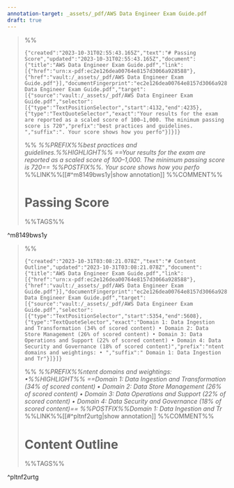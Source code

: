 ```yaml
---
annotation-target: _assets/_pdf/AWS Data Engineer Exam Guide.pdf
draft: true
---
```



>%%
>```annotation-json
>{"created":"2023-10-31T02:55:43.165Z","text":"# Passing Score","updated":"2023-10-31T02:55:43.165Z","document":{"title":"AWS Data Engineer Exam Guide.pdf","link":[{"href":"urn:x-pdf:ec2e126dea00764e8157d3066a928588"},{"href":"vault:/_assets/_pdf/AWS Data Engineer Exam Guide.pdf"}],"documentFingerprint":"ec2e126dea00764e8157d3066a928588"},"uri":"vault:/_assets/_pdf/AWS Data Engineer Exam Guide.pdf","target":[{"source":"vault:/_assets/_pdf/AWS Data Engineer Exam Guide.pdf","selector":[{"type":"TextPositionSelector","start":4132,"end":4235},{"type":"TextQuoteSelector","exact":"Your results for the exam are reported as a scaled score of 100–1,000. The minimum passing score is 720","prefix":"best practices and guidelines.  ","suffix":". Your score shows how you perfo"}]}]}
>```
>%%
>*%%PREFIX%%best practices and guidelines.%%HIGHLIGHT%% ==Your results for the exam are reported as a scaled score of 100–1,000. The minimum passing score is 720== %%POSTFIX%%. Your score shows how you perfo*
>%%LINK%%[[#^m8149bws1y|show annotation]]
>%%COMMENT%%
># Passing Score
>%%TAGS%%
>
^m8149bws1y


>%%
>```annotation-json
>{"created":"2023-10-31T03:08:21.078Z","text":"# Content Outline","updated":"2023-10-31T03:08:21.078Z","document":{"title":"AWS Data Engineer Exam Guide.pdf","link":[{"href":"urn:x-pdf:ec2e126dea00764e8157d3066a928588"},{"href":"vault:/_assets/_pdf/AWS Data Engineer Exam Guide.pdf"}],"documentFingerprint":"ec2e126dea00764e8157d3066a928588"},"uri":"vault:/_assets/_pdf/AWS Data Engineer Exam Guide.pdf","target":[{"source":"vault:/_assets/_pdf/AWS Data Engineer Exam Guide.pdf","selector":[{"type":"TextPositionSelector","start":5354,"end":5608},{"type":"TextQuoteSelector","exact":"Domain 1: Data Ingestion and Transformation (34% of scored content) • Domain 2: Data Store Management (26% of scored content) • Domain 3: Data Operations and Support (22% of scored content) • Domain 4: Data Security and Governance (18% of scored content)","prefix":"ntent domains and weightings: • ","suffix":" Domain 1: Data Ingestion and Tr"}]}]}
>```
>%%
>*%%PREFIX%%ntent domains and weightings: •%%HIGHLIGHT%% ==Domain 1: Data Ingestion and Transformation (34% of scored content) • Domain 2: Data Store Management (26% of scored content) • Domain 3: Data Operations and Support (22% of scored content) • Domain 4: Data Security and Governance (18% of scored content)== %%POSTFIX%%Domain 1: Data Ingestion and Tr*
>%%LINK%%[[#^pltnf2urtg|show annotation]]
>%%COMMENT%%
># Content Outline
>%%TAGS%%
>
^pltnf2urtg
